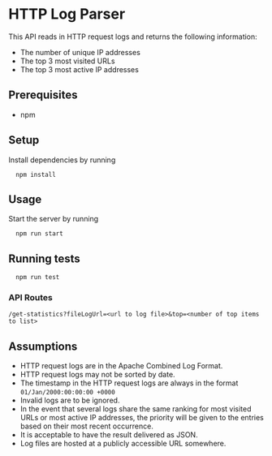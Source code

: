 # HTTP Log Parser

This API reads in HTTP request logs and returns the following information:

- The number of unique IP addresses
- The top 3 most visited URLs
- The top 3 most active IP addresses

## Prerequisites

- npm

## Setup

Install dependencies by running

```
  npm install
```

## Usage

Start the server by running

```
  npm run start
```

## Running tests

```
  npm run test
```

### API Routes

`/get-statistics?fileLogUrl=<url to log file>&top=<number of top items to list>`

## Assumptions

- HTTP request logs are in the Apache Combined Log Format.
- HTTP request logs may not be sorted by date.
- The timestamp in the HTTP request logs are always in the format `01/Jan/2000:00:00:00 +0000`
- Invalid logs are to be ignored.
- In the event that several logs share the same ranking for most visited URLs or most active IP addresses, the priority will be given to the entries based on their most recent occurrence.
- It is acceptable to have the result delivered as JSON.
- Log files are hosted at a publicly accessible URL somewhere.
